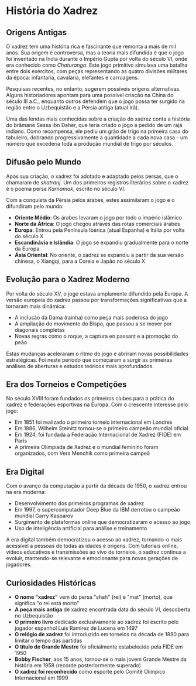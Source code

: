 # História do Xadrez

## Origens Antigas

O xadrez tem uma história rica e fascinante que remonta a mais de mil anos. Sua origem é controversa, mas a teoria mais difundida é que o jogo foi inventado na Índia durante o Império Gupta por volta do século VI, onde era conhecido como _Chaturanga_. Este jogo primitivo simulava uma batalha entre dois exércitos, com peças representando as quatro divisões militares da época: infantaria, cavalaria, elefantes e carruagens.

Pesquisas recentes, no entanto, sugerem possíveis origens alternativas. Alguns historiadores apontam para uma possível criação na China do século III a.C., enquanto outros defendem que o jogo possa ter surgido na região entre o Uzbequistão e a Pérsia antiga (atual Irã).

Uma das lendas mais conhecidas sobre a criação do xadrez conta a história do brâmane Sessa ibn Daher, que teria criado o jogo a pedido de um rajá indiano. Como recompensa, ele pediu um grão de trigo na primeira casa do tabuleiro, dobrando progressivamente a quantidade a cada nova casa - um número que excederia toda a produção mundial de trigo por séculos.

## Difusão pelo Mundo

Após sua criação, o xadrez foi adotado e adaptado pelos persas, que o chamaram de _shatranj_. Um dos primeiros registros literários sobre o xadrez é o poema persa _Karnamak_, escrito no século VI.

Com a conquista da Pérsia pelos árabes, estes assimilaram o jogo e o difundiram pelo mundo:

- **Oriente Médio**: Os árabes levaram o jogo por todo o império islâmico
- **Norte da África**: O jogo chegou através das rotas comerciais árabes
- **Europa**: Entrou pela Península Ibérica (atual Espanha) e Itália por volta do século X
- **Escandinávia e Islândia**: O jogo se expandiu gradualmente para o norte da Europa
- **Ásia Oriental**: No oriente, o xadrez se expandiu a partir da sua versão chinesa, o Xiangqi, para a Coreia e Japão no século X

## Evolução para o Xadrez Moderno

Por volta do século XV, o jogo estava amplamente difundido pela Europa. A versão europeia do xadrez passou por transformações significativas que a tornaram mais dinâmica:

- A inclusão da Dama (rainha) como peça mais poderosa do jogo
- A ampliação do movimento do Bispo, que passou a se mover por diagonais completas
- Novas regras como o roque, a captura en passant e a promoção do peão

Estas mudanças aceleraram o ritmo do jogo e abriram novas possibilidades estratégicas. Foi neste período que começaram a surgir as primeiras análises de aberturas e estudos teóricos mais aprofundados.

## Era dos Torneios e Competições

No século XVIII foram fundados os primeiros clubes para a prática do xadrez e federações esportivas na Europa. Com o crescente interesse pelo jogo:

- Em 1851 foi realizado o primeiro torneio internacional em Londres
- Em 1886, Wilhelm Steinitz tornou-se o primeiro campeão mundial oficial
- Em 1924, foi fundada a Federação Internacional de Xadrez (FIDE) em Paris
- A primeira Olimpíada de Xadrez e o mundial feminino foram organizados, com Vera Menchik como primeira campeã

## Era Digital

Com o avanço da computação a partir da década de 1950, o xadrez entrou na era moderna:

- Desenvolvimento dos primeiros programas de xadrez
- Em 1997, o supercomputador Deep Blue da IBM derrotou o campeão mundial Garry Kasparov
- Surgimento de plataformas online que democratizaram o acesso ao jogo
- Uso de inteligência artificial para análise e treinamento

A era digital também democratizou o acesso ao xadrez, tornando-o mais acessível a pessoas de todas as idades e origens. Com tutoriais online, vídeos educativos e transmissões ao vivo de torneios, o xadrez continua a evoluir, mantendo-se relevante e emocionante para novas gerações de jogadores.

## Curiosidades Históricas

- **O nome "xadrez"** vem do persa "shah" (rei) e "mat" (morto), que significa "o rei está morto"
- **A peça mais antiga** de xadrez encontrada data do século VI, descoberta no Uzbequistão
- **O primeiro livro** dedicado exclusivamente ao xadrez foi escrito pelo jogador espanhol Luis Ramirez de Lucena em 1497
- **O relógio de xadrez** foi introduzido em torneios na década de 1880 para limitar o tempo das partidas
- **O título de Grande Mestre** foi oficialmente estabelecido pela FIDE em 1950
- **Bobby Fischer**, aos 15 anos, tornou-se o mais jovem Grande Mestre da história em 1958 (recorde posteriormente superado)
- **O xadrez foi reconhecido** como esporte pelo Comitê Olímpico Internacional em 1999
